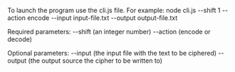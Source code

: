 To launch the program use the cli.js file.
For example:
node cli.js --shift 1 --action encode --input input-file.txt --output output-file.txt

Required parameters:
--shift (an integer number)
--action (encode or decode)

Optional parameters:
--input (the input file with the text to be ciphered)
--output (the output source the cipher to be written to)

